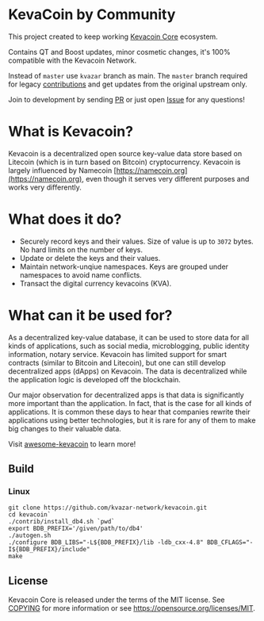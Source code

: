 # KevaCoin by Community

This project created to keep working [Kevacoin Core](https://github.com/kevacoin-project/kevacoin) ecosystem.

Contains QT and Boost updates, minor cosmetic changes, it's 100% compatible with the Kevacoin Network.

Instead of `master` use `kvazar` branch as main.
The `master` branch required for legacy [contributions](https://github.com/kevacoin-project/kevacoin/pulls) and get updates from the original upstream only.

Join to development by sending [PR](https://github.com/kevacoin-project/kevacoin/pulls) or just open [Issue](https://github.com/kevacoin-project/kevacoin/issues) for any questions!

# What is Kevacoin?

Kevacoin is a decentralized open source key-value data store based on Litecoin (which is in turn based on Bitcoin) cryptocurrency. Kevacoin is largely influenced by Namecoin [https://namecoin.org](https://namecoin.org), even though it serves very different purposes and works very differently.

# What does it do?

* Securely record keys and their values. Size of value is up to `3072` bytes. No hard limits on the number of keys.
* Update or delete the keys and their values.
* Maintain network-unqiue namespaces. Keys are grouped under namespaces to avoid name conflicts.
* Transact the digital currency kevacoins (KVA).

# What can it be used for?

As a decentralized key-value database, it can be used to store data for all kinds of applications, such as social media, microblogging, public identity information, notary service. Kevacoin has limited support for smart contracts (similar to Bitcoin and Litecoin), but one can still develop decentralized apps (dApps) on Kevacoin. The data is decentralized while the application logic is developed off the blockchain.

Our major observation for decentralized apps is that data is significantly more important than the application. In fact, that is the case for all kinds of applications. It is common these days to hear that companies rewrite their applications using better technologies, but it is rare for any of them to make big changes to their valuable data.

Visit [awesome-kevacoin](https://github.com/kvazar-network/awesome-kevacoin) to learn more!

## Build

### Linux

```
git clone https://github.com/kvazar-network/kevacoin.git
cd kevacoin`
./contrib/install_db4.sh `pwd`
export BDB_PREFIX='/given/path/to/db4'
./autogen.sh
./configure BDB_LIBS="-L${BDB_PREFIX}/lib -ldb_cxx-4.8" BDB_CFLAGS="-I${BDB_PREFIX}/include"
make
```

## License

Kevacoin Core is released under the terms of the MIT license. See [COPYING](COPYING) for more
information or see https://opensource.org/licenses/MIT.